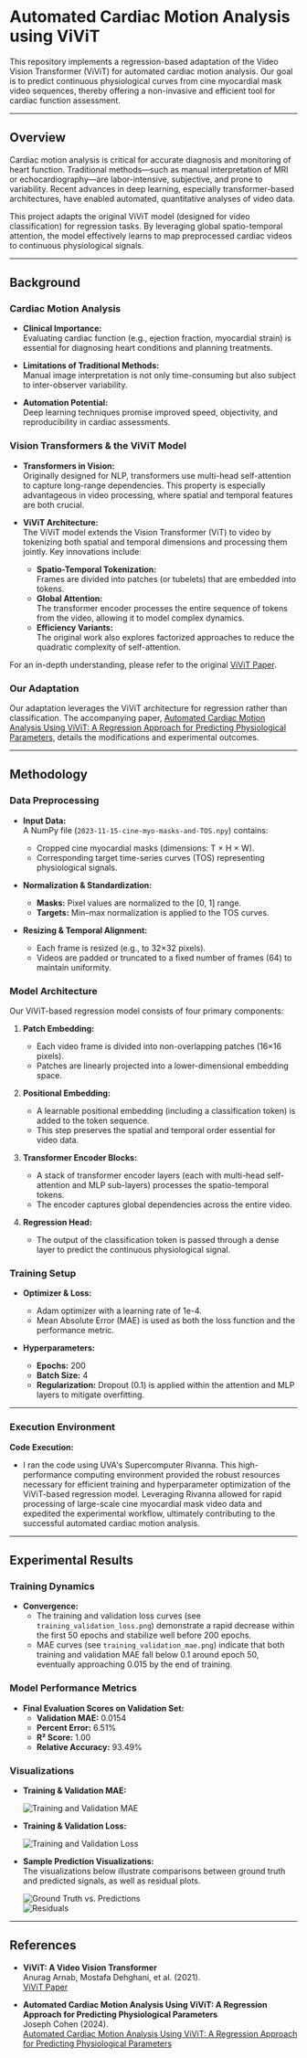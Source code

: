 # Automated Cardiac Motion Analysis using ViViT

This repository implements a regression-based adaptation of the Video Vision Transformer (ViViT) for automated cardiac motion analysis. Our goal is to predict continuous physiological curves from cine myocardial mask video sequences, thereby offering a non-invasive and efficient tool for cardiac function assessment.

---

## Overview

Cardiac motion analysis is critical for accurate diagnosis and monitoring of heart function. Traditional methods—such as manual interpretation of MRI or echocardiography—are labor-intensive, subjective, and prone to variability. Recent advances in deep learning, especially transformer-based architectures, have enabled automated, quantitative analyses of video data.

This project adapts the original ViViT model (designed for video classification) for regression tasks. By leveraging global spatio-temporal attention, the model effectively learns to map preprocessed cardiac videos to continuous physiological signals.

---

## Background

### Cardiac Motion Analysis

- **Clinical Importance:**  
  Evaluating cardiac function (e.g., ejection fraction, myocardial strain) is essential for diagnosing heart conditions and planning treatments.
  
- **Limitations of Traditional Methods:**  
  Manual image interpretation is not only time-consuming but also subject to inter-observer variability.
  
- **Automation Potential:**  
  Deep learning techniques promise improved speed, objectivity, and reproducibility in cardiac assessments.

### Vision Transformers & the ViViT Model

- **Transformers in Vision:**  
  Originally designed for NLP, transformers use multi-head self-attention to capture long-range dependencies. This property is especially advantageous in video processing, where spatial and temporal features are both crucial.

- **ViViT Architecture:**  
  The ViViT model extends the Vision Transformer (ViT) to video by tokenizing both spatial and temporal dimensions and processing them jointly. Key innovations include:
  - **Spatio-Temporal Tokenization:**  
    Frames are divided into patches (or tubelets) that are embedded into tokens.
  - **Global Attention:**  
    The transformer encoder processes the entire sequence of tokens from the video, allowing it to model complex dynamics.
  - **Efficiency Variants:**  
    The original work also explores factorized approaches to reduce the quadratic complexity of self-attention.

For an in-depth understanding, please refer to the original [ViViT Paper](./ViViT_Paper.pdf).

### Our Adaptation

Our adaptation leverages the ViViT architecture for regression rather than classification. The accompanying paper, [Automated Cardiac Motion Analysis Using ViViT: A Regression Approach for Predicting Physiological Parameters](./ViViT_Cardiac_Motion_Analysis.pdf), details the modifications and experimental outcomes.

---

## Methodology

### Data Preprocessing

- **Input Data:**  
  A NumPy file (`2023-11-15-cine-myo-masks-and-TOS.npy`) contains:
  - Cropped cine myocardial masks (dimensions: T × H × W).
  - Corresponding target time-series curves (TOS) representing physiological signals.

- **Normalization & Standardization:**  
  - **Masks:** Pixel values are normalized to the [0, 1] range.
  - **Targets:** Min–max normalization is applied to the TOS curves.

- **Resizing & Temporal Alignment:**  
  - Each frame is resized (e.g., to 32×32 pixels).
  - Videos are padded or truncated to a fixed number of frames (64) to maintain uniformity.

### Model Architecture

Our ViViT-based regression model consists of four primary components:

1. **Patch Embedding:**  
   - Each video frame is divided into non-overlapping patches (16×16 pixels).  
   - Patches are linearly projected into a lower-dimensional embedding space.

2. **Positional Embedding:**  
   - A learnable positional embedding (including a classification token) is added to the token sequence.  
   - This step preserves the spatial and temporal order essential for video data.

3. **Transformer Encoder Blocks:**  
   - A stack of transformer encoder layers (each with multi-head self-attention and MLP sub-layers) processes the spatio-temporal tokens.
   - The encoder captures global dependencies across the entire video.

4. **Regression Head:**  
   - The output of the classification token is passed through a dense layer to predict the continuous physiological signal.

### Training Setup

- **Optimizer & Loss:**  
  - Adam optimizer with a learning rate of 1e-4.
  - Mean Absolute Error (MAE) is used as both the loss function and the performance metric.
  
- **Hyperparameters:**  
  - **Epochs:** 200  
  - **Batch Size:** 4  
  - **Regularization:** Dropout (0.1) is applied within the attention and MLP layers to mitigate overfitting.

---

### Execution Environment

**Code Execution:**

- I ran the code using UVA's Supercomputer Rivanna. This high-performance computing environment provided the robust resources necessary for efficient training and hyperparameter optimization of the ViViT-based regression model. Leveraging Rivanna allowed for rapid processing of large-scale cine myocardial mask video data and expedited the experimental workflow, ultimately contributing to the successful automated cardiac motion analysis.

---

## Experimental Results

### Training Dynamics
- **Convergence:**  
  - The training and validation loss curves (see `training_validation_loss.png`) demonstrate a rapid decrease within the first 50 epochs and stabilize well before 200 epochs.
  - MAE curves (see `training_validation_mae.png`) indicate that both training and validation MAE fall below 0.1 around epoch 50, eventually approaching 0.015 by the end of training.

### Model Performance Metrics
- **Final Evaluation Scores on Validation Set:**  
  - **Validation MAE:** 0.0154  
  - **Percent Error:** 6.51%  
  - **R² Score:** 1.00  
  - **Relative Accuracy:** 93.49%

### Visualizations

- **Training & Validation MAE:**

  ![Training and Validation MAE](./training_validation_mae.png)

- **Training & Validation Loss:**

  ![Training and Validation Loss](./training_validation_loss.png)

- **Sample Prediction Visualizations:**  
  The visualizations below illustrate comparisons between ground truth and predicted signals, as well as residual plots.

  ![Ground Truth vs. Predictions](./GroundTruthVsPredictions.png)  
  ![Residuals](./Residuals.png)  

---

## References

- **ViViT: A Video Vision Transformer**  
  Anurag Arnab, Mostafa Dehghani, et al. (2021).  
  [ViViT Paper](./ViViT_Paper.pdf)

- **Automated Cardiac Motion Analysis Using ViViT: A Regression Approach for Predicting Physiological Parameters**  
  Joseph Cohen (2024).  
  [Automated Cardiac Motion Analysis Using ViViT: A Regression Approach for Predicting Physiological Parameters](./ViViT_Cardiac_Motion_Analysis.pdf)
